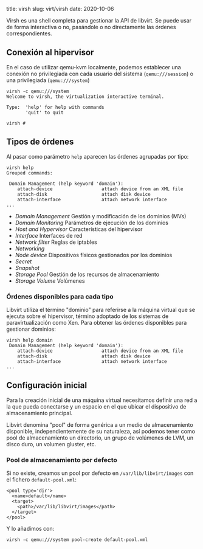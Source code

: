 title: virsh
slug: virt/virsh
date: 2020-10-06

Virsh es una shell completa para gestionar la API de libvirt. Se puede
usar de forma interactiva o no, pasándole o no directamente las
órdenes correspondientes.

## Conexión al hipervisor

En el caso de utilizar qemu-kvm localmente, podemos establecer una
conexión no privilegiada con cada usuario del sistema
(`qemu:///session`) o una privilegiada (`qemu:///system`)

```
virsh -c qemu:///system
Welcome to virsh, the virtualization interactive terminal.

Type:  'help' for help with commands
       'quit' to quit

virsh # 
```

## Tipos de órdenes

Al pasar como parámetro `help` aparecen las órdenes agrupadas por
tipo:

```
virsh help
Grouped commands:

 Domain Management (help keyword 'domain'):
    attach-device                  attach device from an XML file
    attach-disk                    attach disk device
    attach-interface               attach network interface
...
```

* *Domain Management* Gestión y modificación de los dominios (MVs)
* *Domain Monitoring* Parámetros de ejecución de los dominios
* *Host and Hypervisor* Características del hipervisor
* *Interface* Interfaces de red
* *Network filter* Reglas de iptables
* *Networking*
* *Node device* Dispositivos físicos gestionados por los dominios
* *Secret*
* *Snapshot*
* *Storage Pool* Gestión de los recursos de almacenamiento
* *Storage Volume* Volúmenes

### Órdenes disponibles para cada tipo

Libvirt utiliza el término "dominio" para referirse a la máquina
virtual que se ejecuta sobre el hipervisor, término adoptado de los
sistemas de paravirtualización como Xen. Para obtener las órdenes
disponibles para gestionar dominios:

```
virsh help domain
 Domain Management (help keyword 'domain'):
    attach-device                  attach device from an XML file
    attach-disk                    attach disk device
    attach-interface               attach network interface
...
```


## Configuración inicial

Para la creación inicial de una máquina virtual necesitamos definir
una red a la que pueda conectarse y un espacio en el que ubicar el
dispositivo de almacenamiento principal.

Libvirt denomina "pool" de forma genérica a un medio de almacenamiento
disponible, independientemente de su naturaleza, así podemos tener
como pool de almacenamiento un directorio, un grupo de volúmenes de
LVM, un disco duro, un volumen gluster, etc.

### Pool de almacenamiento por defecto

Si no existe, creamos un pool por defecto en `/var/lib/libvirt/images`
con el fichero `default-pool.xml`:

```
<pool type='dir'>
  <name>default</name>
  <target>
    <path>/var/lib/libvirt/images</path>
  </target>
</pool>
```

Y lo añadimos con:

```
virsh -c qemu:///system pool-create default-pool.xml
```
